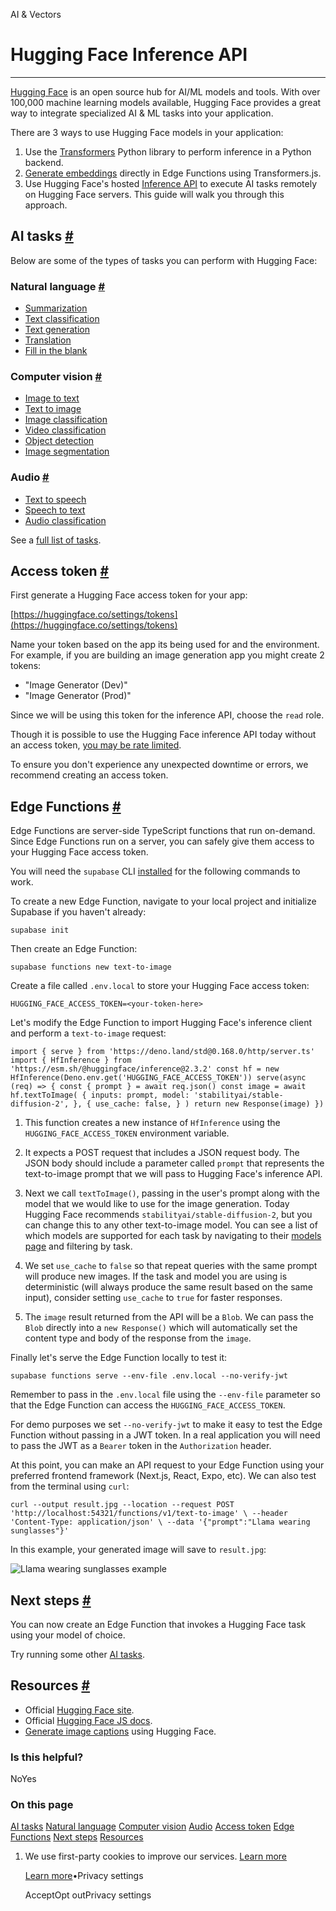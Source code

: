 AI & Vectors

# Hugging Face Inference API

* * *

[Hugging Face](https://huggingface.co/) is an open source hub for AI/ML models and tools. With over 100,000 machine learning models available, Hugging Face provides a great way to integrate specialized AI & ML tasks into your application.

There are 3 ways to use Hugging Face models in your application:

1. Use the [Transformers](https://huggingface.co/docs/transformers/index) Python library to perform inference in a Python backend.
2. [Generate embeddings](https://supabase.com/docs/guides/ai/quickstarts/generate-text-embeddings) directly in Edge Functions using Transformers.js.
3. Use Hugging Face's hosted [Inference API](https://huggingface.co/inference-api) to execute AI tasks remotely on Hugging Face servers. This guide will walk you through this approach.

## AI tasks [\#](https://supabase.com/docs/guides/ai/hugging-face\#ai-tasks)

Below are some of the types of tasks you can perform with Hugging Face:

### Natural language [\#](https://supabase.com/docs/guides/ai/hugging-face\#natural-language)

- [Summarization](https://huggingface.co/tasks/summarization)
- [Text classification](https://huggingface.co/tasks/text-classification)
- [Text generation](https://huggingface.co/tasks/text-generation)
- [Translation](https://huggingface.co/tasks/translation)
- [Fill in the blank](https://huggingface.co/tasks/fill-mask)

### Computer vision [\#](https://supabase.com/docs/guides/ai/hugging-face\#computer-vision)

- [Image to text](https://huggingface.co/tasks/image-to-text)
- [Text to image](https://huggingface.co/tasks/text-to-image)
- [Image classification](https://huggingface.co/tasks/image-classification)
- [Video classification](https://huggingface.co/tasks/video-classification)
- [Object detection](https://huggingface.co/tasks/object-detection)
- [Image segmentation](https://huggingface.co/tasks/image-segmentation)

### Audio [\#](https://supabase.com/docs/guides/ai/hugging-face\#audio)

- [Text to speech](https://huggingface.co/tasks/text-to-speech)
- [Speech to text](https://huggingface.co/tasks/automatic-speech-recognition)
- [Audio classification](https://huggingface.co/tasks/audio-classification)

See a [full list of tasks](https://huggingface.co/tasks).

## Access token [\#](https://supabase.com/docs/guides/ai/hugging-face\#access-token)

First generate a Hugging Face access token for your app:

[https://huggingface.co/settings/tokens](https://huggingface.co/settings/tokens)

Name your token based on the app its being used for and the environment. For example, if you are building an image generation app you might create 2 tokens:

- "Image Generator (Dev)"
- "Image Generator (Prod)"

Since we will be using this token for the inference API, choose the `read` role.

Though it is possible to use the Hugging Face inference API today without an access token, [you may be rate limited](https://huggingface.co/docs/huggingface.js/inference/README#usage).

To ensure you don't experience any unexpected downtime or errors, we recommend creating an access token.

## Edge Functions [\#](https://supabase.com/docs/guides/ai/hugging-face\#edge-functions)

Edge Functions are server-side TypeScript functions that run on-demand. Since Edge Functions run on a server, you can safely give them access to your Hugging Face access token.

You will need the `supabase` CLI [installed](https://supabase.com/docs/guides/cli) for the following commands to work.

To create a new Edge Function, navigate to your local project and initialize Supabase if you haven't already:

`
supabase init
`

Then create an Edge Function:

`
supabase functions new text-to-image
`

Create a file called `.env.local` to store your Hugging Face access token:

`
HUGGING_FACE_ACCESS_TOKEN=<your-token-here>
`

Let's modify the Edge Function to import Hugging Face's inference client and perform a `text-to-image` request:

`
import { serve } from 'https://deno.land/std@0.168.0/http/server.ts'
import { HfInference } from 'https://esm.sh/@huggingface/inference@2.3.2'
const hf = new HfInference(Deno.env.get('HUGGING_FACE_ACCESS_TOKEN'))
serve(async (req) => {
const { prompt } = await req.json()
const image = await hf.textToImage(
    {
      inputs: prompt,
      model: 'stabilityai/stable-diffusion-2',
    },
    {
      use_cache: false,
    }
)
return new Response(image)
})
`

1. This function creates a new instance of `HfInference` using the `HUGGING_FACE_ACCESS_TOKEN` environment variable.

2. It expects a POST request that includes a JSON request body. The JSON body should include a parameter called `prompt` that represents the text-to-image prompt that we will pass to Hugging Face's inference API.

3. Next we call `textToImage()`, passing in the user's prompt along with the model that we would like to use for the image generation. Today Hugging Face recommends `stabilityai/stable-diffusion-2`, but you can change this to any other text-to-image model. You can see a list of which models are supported for each task by navigating to their [models page](https://huggingface.co/models?pipeline_tag=text-to-image) and filtering by task.

4. We set `use_cache` to `false` so that repeat queries with the same prompt will produce new images. If the task and model you are using is deterministic (will always produce the same result based on the same input), consider setting `use_cache` to `true` for faster responses.

5. The `image` result returned from the API will be a `Blob`. We can pass the `Blob` directly into a `new Response()` which will automatically set the content type and body of the response from the `image`.


Finally let's serve the Edge Function locally to test it:

`
supabase functions serve --env-file .env.local --no-verify-jwt
`

Remember to pass in the `.env.local` file using the `--env-file` parameter so that the Edge Function can access the `HUGGING_FACE_ACCESS_TOKEN`.

For demo purposes we set `--no-verify-jwt` to make it easy to test the Edge Function without passing in a JWT token. In a real application you will need to pass the JWT as a `Bearer` token in the `Authorization` header.

At this point, you can make an API request to your Edge Function using your preferred frontend framework (Next.js, React, Expo, etc). We can also test from the terminal using `curl`:

`
curl --output result.jpg --location --request POST 'http://localhost:54321/functions/v1/text-to-image' \
  --header 'Content-Type: application/json' \
  --data '{"prompt":"Llama wearing sunglasses"}'
`

In this example, your generated image will save to `result.jpg`:

![Llama wearing sunglasses example](https://supabase.com/docs/img/ai/hugging-face/llama-sunglasses-example.png)

## Next steps [\#](https://supabase.com/docs/guides/ai/hugging-face\#next-steps)

You can now create an Edge Function that invokes a Hugging Face task using your model of choice.

Try running some other [AI tasks](https://supabase.com/docs/guides/ai/hugging-face#ai-tasks).

## Resources [\#](https://supabase.com/docs/guides/ai/hugging-face\#resources)

- Official [Hugging Face site](https://huggingface.co/).
- Official [Hugging Face JS docs](https://huggingface.co/docs/huggingface.js).
- [Generate image captions](https://supabase.com/docs/guides/ai/examples/huggingface-image-captioning) using Hugging Face.

### Is this helpful?

NoYes

### On this page

[AI tasks](https://supabase.com/docs/guides/ai/hugging-face#ai-tasks) [Natural language](https://supabase.com/docs/guides/ai/hugging-face#natural-language) [Computer vision](https://supabase.com/docs/guides/ai/hugging-face#computer-vision) [Audio](https://supabase.com/docs/guides/ai/hugging-face#audio) [Access token](https://supabase.com/docs/guides/ai/hugging-face#access-token) [Edge Functions](https://supabase.com/docs/guides/ai/hugging-face#edge-functions) [Next steps](https://supabase.com/docs/guides/ai/hugging-face#next-steps) [Resources](https://supabase.com/docs/guides/ai/hugging-face#resources)

1. We use first-party cookies to improve our services. [Learn more](https://supabase.com/privacy#8-cookies-and-similar-technologies-used-on-our-european-services)



   [Learn more](https://supabase.com/privacy#8-cookies-and-similar-technologies-used-on-our-european-services)•Privacy settings





   AcceptOpt outPrivacy settings